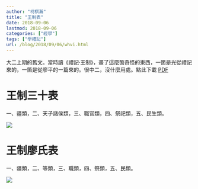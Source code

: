 ```yaml
---
author: "柯棋瀚"
title: "王制表"
date: 2018-09-06
lastmod: 2018-09-06
categories: ["經學"]
tags: ["學禮記"]
url: /blog/2018/09/06/whvi.html
---
```


大二上期的舊文。當時讀《禮記‧王制》，畫了這麼箇奇怪的東西，一箇是光從禮記來的，一箇是從廖平的一篇來的。很中二，沒什麼用處。點此下載 [PDF](https://pan.baidu.com/s/1L8l2tYd-s7aqjOkvSG6Ttg)

# 王制三十表

一、疆類，二、天子諸侯類，三、職官類，四、祭祀類，五、民生類。

![](https://www.superbed.cn/pic/5be2f7f69dc6d6b928f1a33f)

# 王制廖氏表

一、疆類，二、等類，三、職類，四、祭類，五、民類。

![](https://www.superbed.cn/pic/5be2f8039dc6d6b928f1a340)
